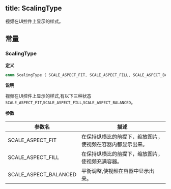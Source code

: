 title: ScalingType 
---

视频在UI控件上显示的样式。

## 常量

### ScalingType

**定义**

```java
enum ScalingType { SCALE_ASPECT_FIT, SCALE_ASPECT_FILL, SCALE_ASPECT_BALANCED;}

```

**说明**

视频在UI控件上显示的样式,有以下三种状态`SCALE_ASPECT_FIT`,`SCALE_ASPECT_FILL`,`SCALE_ASPECT_BALANCED`。

**参数**

参数名 | 描述
--- | ---
SCALE_ASPECT_FIT | 在保持纵横比的前提下，缩放图片，使视频在容器内都显示出来。
SCALE_ASPECT_FILL | 在保持纵横比的前提下，缩放图片，使视频充满容器。
SCALE_ASPECT_BALANCED | 平衡调整,使视频在容器中显示出来。


